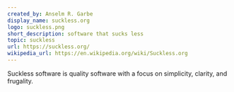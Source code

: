 ```yaml
---
created_by: Anselm R. Garbe
display_name: suckless.org
logo: suckless.png
short_description: software that sucks less
topic: suckless
url: https://suckless.org/
wikipedia_url: https://en.wikipedia.org/wiki/Suckless.org
---
```

Suckless software is quality software with a focus on simplicity, clarity, and frugality.
